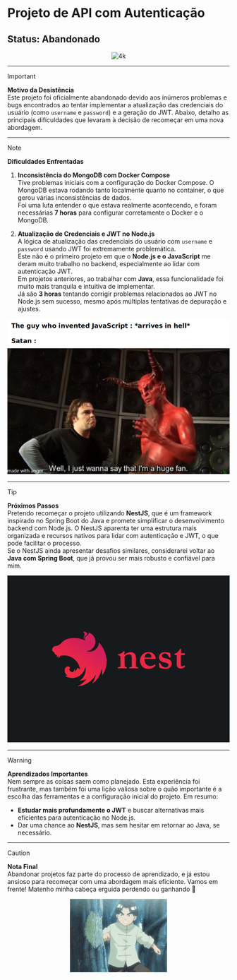 # Projeto de API com Autenticação

## Status: **Abandonado**

<div align="center">
   <img src="https://i.giphy.com/media/v1.Y2lkPTc5MGI3NjExanV2djN0eDVsY3M0aGw3ZHhyeDAxMjBwN2M5MjBjdzhrOXd0bGV0dyZlcD12MV9pbnRlcm5hbF9naWZfYnlfaWQmY3Q9Zw/udoce5CHY5kZSY031S/giphy.gif" alt="4k">
</div>

---

> [!IMPORTANT]
> **Motivo da Desistência**  
> Este projeto foi oficialmente abandonado devido aos inúmeros problemas e bugs encontrados ao tentar implementar a atualização das credenciais do usuário (como `username` e `password`) e a geração do JWT. Abaixo, detalho as principais dificuldades que levaram à decisão de recomeçar em uma nova abordagem.

---

> [!NOTE]
> **Dificuldades Enfrentadas**  
> 1. **Inconsistência do MongoDB com Docker Compose**  
>    Tive problemas iniciais com a configuração do Docker Compose. O MongoDB estava rodando tanto localmente quanto no container, o que gerou várias inconsistências de dados.  
>    Foi uma luta entender o que estava realmente acontecendo, e foram necessárias **7 horas** para configurar corretamente o Docker e o MongoDB.
>
> 2. **Atualização de Credenciais e JWT no Node.js**  
>    A lógica de atualização das credenciais do usuário com `username` e `password` usando JWT foi extremamente problemática.  
>    Este não é o primeiro projeto em que o **Node.js e o JavaScript** me deram muito trabalho no backend, especialmente ao lidar com autenticação JWT.  
>    Em projetos anteriores, ao trabalhar com **Java**, essa funcionalidade foi muito mais tranquila e intuitiva de implementar.  
>    Já são **3 horas** tentando corrigir problemas relacionados ao JWT no Node.js sem sucesso, mesmo após múltiplas tentativas de depuração e ajustes.

<div align="center">
   <img src="./5rl5u6xcwh851.png" alt="Descrição da Imagem">
</div>


---

> [!TIP]
> **Próximos Passos**  
> Pretendo recomeçar o projeto utilizando **NestJS**, que é um framework inspirado no Spring Boot do Java e promete simplificar o desenvolvimento backend com Node.js. O NestJS aparenta ter uma estrutura mais organizada e recursos nativos para lidar com autenticação e JWT, o que pode facilitar o processo.  
> Se o NestJS ainda apresentar desafios similares, considerarei voltar ao **Java com Spring Boot**, que já provou ser mais robusto e confiável para mim.

<div align="center">
   <img src="./nest.png" alt="Nest">
</div>


---

> [!WARNING]
> **Aprendizados Importantes**  
> Nem sempre as coisas saem como planejado. Esta experiência foi frustrante, mas também foi uma lição valiosa sobre o quão importante é a escolha das ferramentas e a configuração inicial do projeto. Em resumo:
> - **Estudar mais profundamente o JWT** e buscar alternativas mais eficientes para autenticação no Node.js.
> - Dar uma chance ao **NestJS**, mas sem hesitar em retornar ao Java, se necessário.


---

> [!CAUTION]
> **Nota Final**  
> Abandonar projetos faz parte do processo de aprendizado, e já estou ansioso para recomeçar com uma abordagem mais eficiente. Vamos em frente! Matenho minha cabeça erguida perdendo ou ganhando 🤺 

<div align="center">
   <img src="./rock.gif" alt="Rock">
</div>
